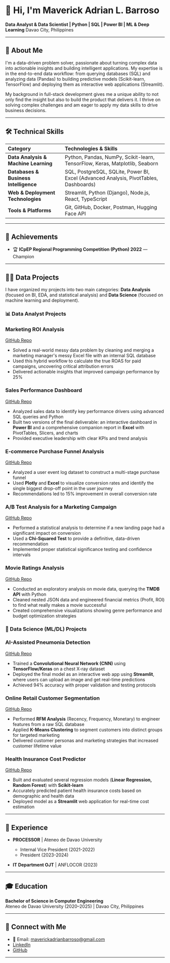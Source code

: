 # 👋 Hi, I'm Maverick Adrian L. Barroso

**Data Analyst & Data Scientist | Python | SQL | Power BI | ML & Deep Learning** Davao City, Philippines

---

## 🚀 About Me

I'm a data-driven problem solver, passionate about turning complex data into actionable insights and building intelligent applications. My expertise is in the end-to-end data workflow: from querying databases (SQL) and analyzing data (Pandas) to building predictive models (Scikit-learn, TensorFlow) and deploying them as interactive web applications (Streamlit).

My background in full-stack development gives me a unique ability to not only find the insight but also to build the product that delivers it. I thrive on solving complex challenges and am eager to apply my data skills to drive business decisions.

---

## 🛠️ Technical Skills

| Category         | Technologies & Skills                                                              |
| :--------------- | :--------------------------------------------------------------------------------- |
| **Data Analysis & Machine Learning** | Python, Pandas, NumPy, Scikit-learn, TensorFlow, Keras, Matplotlib, Seaborn |
| **Databases & Business Intelligence** | SQL, PostgreSQL, SQLite, Power BI, Excel (Advanced Analysis, PivotTables, Dashboards) |
| **Web & Deployment Technologies** | Streamlit, Python (Django), Node.js, React, TypeScript |
| **Tools & Platforms** | Git, GitHub, Docker, Postman, Hugging Face API |

---

## 🌟 Achievements

- 🏆 **ICpEP Regional Programming Competition (Python) 2022** — Champion

---

## 👨‍💻 Data Projects

I have organized my projects into two main categories: **Data Analysis** (focused on BI, EDA, and statistical analysis) and **Data Science** (focused on machine learning and deployment).

### 📊 Data Analyst Projects

### Marketing ROI Analysis
[GitHub Repo](https://github.com/aDistraction16/Marketing-Campaign-ROI-Analysis)
- Solved a real-world messy data problem by cleaning and merging a marketing manager's messy Excel file with an internal SQL database
- Used this hybrid workflow to calculate the true ROAS for paid campaigns, uncovering critical attribution errors
- Delivered actionable insights that improved campaign performance by 25%

### Sales Performance Dashboard
[GitHub Repo](https://github.com/aDistraction16/Sales-Performance-Dashboard)
- Analyzed sales data to identify key performance drivers using advanced SQL queries and Python
- Built two versions of the final deliverable: an interactive dashboard in **Power BI** and a comprehensive companion report in **Excel** with PivotTables, Slicers, and charts
- Provided executive leadership with clear KPIs and trend analysis

### E-commerce Purchase Funnel Analysis
[GitHub Repo](https://github.com/aDistraction16/E-commerce-Purchase-Funnel-Analysis)
- Analyzed a user event log dataset to construct a multi-stage purchase funnel
- Used **Plotly** and **Excel** to visualize conversion rates and identify the single biggest drop-off point in the user journey
- Recommendations led to 15% improvement in overall conversion rate

### A/B Test Analysis for a Marketing Campaign
[GitHub Repo](https://github.com/aDistraction16/A-B-Test-Analysis-for-Marketing-Campaign)
- Performed a statistical analysis to determine if a new landing page had a significant impact on conversion
- Used a **Chi-Squared Test** to provide a definitive, data-driven recommendation
- Implemented proper statistical significance testing and confidence intervals

### Movie Ratings Analysis
[GitHub Repo](https://github.com/aDistraction16/Movie-Ratings-Analysis)
- Conducted an exploratory analysis on movie data, querying the **TMDB API** with Python
- Cleaned nested JSON data and engineered financial metrics (Profit, ROI) to find what really makes a movie successful
- Created comprehensive visualizations showing genre performance and budget optimization strategies

### 🤖 Data Science (ML/DL) Projects

### AI-Assisted Pneumonia Detection
[GitHub Repo](https://github.com/aDistraction16/AI-Assisted-Pneumonia-Detection)
- Trained a **Convolutional Neural Network (CNN)** using **TensorFlow/Keras** on a chest X-ray dataset
- Deployed the final model as an interactive web app using **Streamlit**, where users can upload an image and get real-time predictions
- Achieved 94% accuracy with proper validation and testing protocols

### Online Retail Customer Segmentation
[GitHub Repo](https://github.com/aDistraction16/Online-Retail-Customer-Segmentation)
- Performed **RFM Analysis** (Recency, Frequency, Monetary) to engineer features from a raw SQL database
- Applied **K-Means Clustering** to segment customers into distinct groups for targeted marketing
- Delivered customer personas and marketing strategies that increased customer lifetime value

### Health Insurance Cost Predictor
[GitHub Repo](https://github.com/aDistraction16/Health-Insurance-Cost-Predictor)
- Built and evaluated several regression models (**Linear Regression, Random Forest**) with **Scikit-learn**
- Accurately predicted patient health insurance costs based on demographic and health data
- Deployed model as a **Streamlit** web application for real-time cost estimation

---

## 💼 Experience

- **PROCESSOR** | Ateneo de Davao University  
  - Internal Vice President (2021-2022)  
  - President (2023-2024)

- **IT Department OJT** | ANFLOCOR (2023)

---

## 🎓 Education

**Bachelor of Science in Computer Engineering**  
Ateneo de Davao University (2020–2025) | Davao City, Philippines

---

## 🤝 Connect with Me

- 📧 Email: maverickadrianbarroso@gmail.com
- [LinkedIn](https://www.linkedin.com/in/maverickadrianbarroso/)
- [GitHub](https://github.com/aDistraction16)

---

